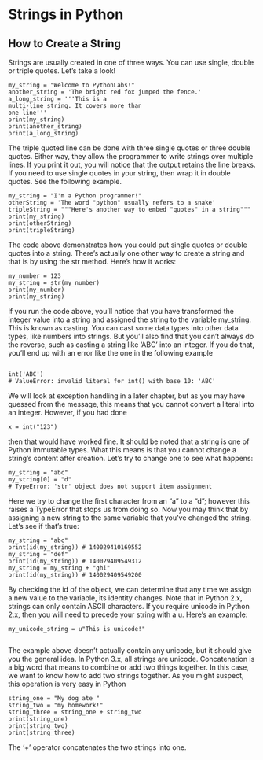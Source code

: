 


# Strings in Python

## How to Create a String 
Strings are usually created in one of three ways. You can use single, double or
triple quotes. Let’s take a look!

```
my_string = "Welcome to PythonLabs!"
another_string = 'The bright red fox jumped the fence.'
a_long_string = '''This is a
multi-line string. It covers more than
one line'''
print(my_string)
print(another_string)
print(a_long_string)

```
The triple quoted line can be done with three single quotes or three double quotes. Either way, they allow the programmer to write strings over multiple lines. 
If you print it out, you will notice that the output retains the line breaks. If you need to use single quotes in your string, then wrap it in double quotes.
See the following example.


```
my_string = "I'm a Python programmer!"
otherString = 'The word "python" usually refers to a snake'
tripleString = """Here's another way to embed "quotes" in a string"""
print(my_string)
print(otherString)
print(tripleString)

```

The code above demonstrates how you could put single quotes or double quotes into a string.
There’s actually one other way to create a string and that is by using the str method. Here’s how it works:

```
my_number = 123
my_string = str(my_number)
print(my_number)
print(my_string)

```

If you run the code above, you’ll notice that you have transformed the integer value into a string and assigned the string to the variable my_string. 
This is known as casting. You can cast some data types into other data types, like numbers into strings. But you’ll also find that you can’t always do the 
reverse, such as casting a string like ‘ABC’ into an integer. If you do that, you’ll end up with an error like the one in the following example

```

int('ABC')
# ValueError: invalid literal for int() with base 10: 'ABC'

```
We will look at exception handling in a later chapter, but as you may have guessed from the message, 
this means that you cannot convert a literal into an integer. However, if you had done

```
x = int("123")

```

then that would have worked fine.
It should be noted that a string is one of Python immutable types. What this means is that you cannot change a 
string’s content after creation. Let’s try to change one to see what happens:


```
my_string = "abc"
my_string[0] = "d"
# TypeError: 'str' object does not support item assignment

```
Here we try to change the first character from an “a” to a “d”; however this raises a TypeError that stops us from doing so. Now you may think that by 
assigning a new string to the same variable that you’ve changed the string. Let’s see if that’s true:

```
my_string = "abc"
print(id(my_string)) # 140029410169552
my_string = "def"
print(id(my_string)) # 140029409549312
my_string = my_string + "ghi"
print(id(my_string)) # 140029409549200

```

By checking the id of the object, we can determine that any time we assign a new value to the variable, its identity changes.
Note that in Python 2.x, strings can only contain ASCII characters. If you require unicode in Python 2.x, 
then you will need to precede your string with a u. Here’s an example:

```
my_unicode_string = u"This is unicode!"


```
The example above doesn’t actually contain any unicode, but it should give
you the general idea. In Python 3.x, all strings are unicode.
Concatenation is a big word that means to combine or add two things together. In this case, we want to know how to add two strings 
together. As you might suspect, this operation is very easy in Python

```
string_one = "My dog ate "
string_two = "my homework!"
string_three = string_one + string_two
print(string_one)
print(string_two)
print(string_three)

```
The ‘+’ operator concatenates the two strings into one.




